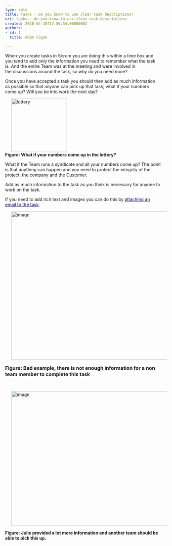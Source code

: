 ```yaml
---
type: rule
title: Tasks - Do you know to use clear task descriptions?
uri: tasks---do-you-know-to-use-clear-task-descriptions
created: 2010-04-28T17:56:54.0000000Z
authors:
- id: 1
  title: Adam Cogan

---
```




<span class='intro'> When you create tasks in Scrum you are doing this within a time box and you tend to add only the information you need to remember what the task is. And the entire Team was at the meeting and were involved in the&#160;discussions around the task, so why do you need more? 
 </span>


  <p>Once you have accepted a task you should then add as much information as possible so that anyone can pick up that task; what if your numbers come up? Will you be into work the next day?</p>
<p><img title="lottery" style="border-right-width&#58;0px;margin&#58;0px 20px;width&#58;180px;display&#58;inline;border-top-width&#58;0px;border-bottom-width&#58;0px;height&#58;173px;border-left-width&#58;0px;" alt="lottery" src="/Standards/Management/RulesToBetterScrumUsingTFS/PublishingImages/lottery.jpg" border="0" /> <br>
<strong>Figure&#58; What if your numbers come up in the lottery?</strong></p>
<p>What if the Team runs a syndicate and all your numbers come up? The point is that anything can happen and you need to protect the integrity of the project, the company and the Customer.</p>
<p>Add as much information to the task as you think is necessary for anyone to work on the task. </p>
<p>If you need to add rich text and images you can do this by <a shape="rect" href="/Standards/Management/RulesToBetterScrumUsingTFS/Pages/EnsureRelevantEmails.aspx" target="_blank"><font color="#000080">attaching an email to the task</font></a>.</p>
<p><img title="image" style="border-right-width&#58;0px;margin&#58;0px 20px;width&#58;800px;display&#58;inline;border-top-width&#58;0px;border-bottom-width&#58;0px;height&#58;479px;border-left-width&#58;0px;" alt="image" src="/Standards/Management/RulesToBetterScrumUsingTFS/PublishingImages/TaskDetail-badExample.png" border="0" />&#160;<br>
<font class="ms-rteCustom-FigureBad" size="+0"><strong class="CrossBack">Figure&#58; Bad example, there is not enough information for a non team member to complete this task</strong> </font></p>
<p>&#160;</p>
<p><img title="image" style="border-right-width&#58;0px;margin&#58;0px 20px;width&#58;800px;display&#58;inline;border-top-width&#58;0px;border-bottom-width&#58;0px;height&#58;435px;border-left-width&#58;0px;" alt="image" src="/Standards/Management/RulesToBetterScrumUsingTFS/PublishingImages/UserStoryOwner_Good.png" border="0" /> </p>
<p><strong class="ms-rteCustom-FigureGood">Figure&#58; Julie provided a lot more information and another team should be able to pick this up.</strong></p>



